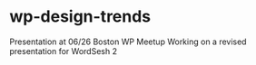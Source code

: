 wp-design-trends
================

Presentation at 06/26 Boston WP Meetup
Working on a revised presentation for WordSesh 2

